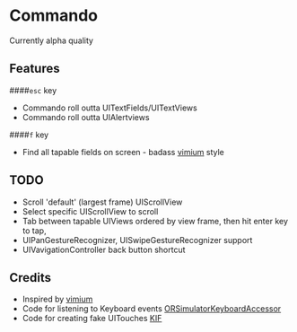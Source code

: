 # Commando

Currently alpha quality

## Features
####`esc` key
- Commando roll outta UITextFields/UITextViews
- Commando roll outta UIAlertviews

####`f` key
- Find all tapable fields on screen - badass [vimium](http://vimium.github.io/) style

## TODO
- Scroll 'default' (largest frame) UIScrollView
- Select specific UIScrollView to scroll
- Tab between tapable UIViews ordered by view frame, then hit enter key to tap,
- UIPanGestureRecognizer, UISwipeGestureRecognizer support
- UIVavigationController back button shortcut

## Credits
- Inspired by [vimium](http://vimium.github.io/)
- Code for listening to Keyboard events [ORSimulatorKeyboardAccessor](https://github.com/orta/ORSimulatorKeyboardAccessor)
- Code for creating fake UITouches [KIF](https://github.com/kif-framework/KIF)
